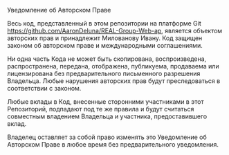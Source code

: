 Уведомление об Авторском Праве

Весь код, представленный в этом репозитории на платформе Git https://github.com/AaronDeluna/REAL-Group-Web-ap, является объектом авторских прав и принадлежит Милованову Ивану. Код защищен законом об авторском праве и международными соглашениями.

Ни одна часть Кода не может быть скопирована, воспроизведена, распространена, передана, отображена, публикуема, продаваема или лицензирована без предварительного письменного разрешения Владельца. Любые нарушения авторских прав будут преследоваться в соответствии с законом.

Любые вклады в Код, внесенные сторонними участниками в этот Репозиторий, подпадают под те же правила и будут считаться совместным владением Владельца и участника, предоставившего вклад.

Владелец оставляет за собой право изменять это Уведомление об Авторском Праве в любое время без предварительного уведомления.
